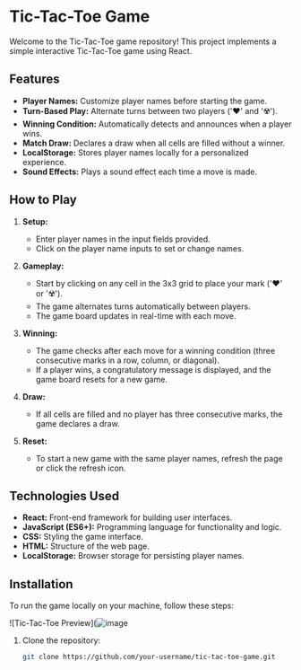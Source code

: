 

# Tic-Tac-Toe Game

Welcome to the Tic-Tac-Toe game repository! This project implements a simple interactive Tic-Tac-Toe game using React.

## Features

- **Player Names:** Customize player names before starting the game.
- **Turn-Based Play:** Alternate turns between two players ('❤️' and '☢️').
- **Winning Condition:** Automatically detects and announces when a player wins.
- **Match Draw:** Declares a draw when all cells are filled without a winner.
- **LocalStorage:** Stores player names locally for a personalized experience.
- **Sound Effects:** Plays a sound effect each time a move is made.

## How to Play

1. **Setup:**
   - Enter player names in the input fields provided.
   - Click on the player name inputs to set or change names.

2. **Gameplay:**
   - Start by clicking on any cell in the 3x3 grid to place your mark ('❤️' or '☢️').
   - The game alternates turns automatically between players.
   - The game board updates in real-time with each move.

3. **Winning:**
   - The game checks after each move for a winning condition (three consecutive marks in a row, column, or diagonal).
   - If a player wins, a congratulatory message is displayed, and the game board resets for a new game.

4. **Draw:**
   - If all cells are filled and no player has three consecutive marks, the game declares a draw.

5. **Reset:**
   - To start a new game with the same player names, refresh the page or click the refresh icon.

## Technologies Used

- **React:** Front-end framework for building user interfaces.
- **JavaScript (ES6+):** Programming language for functionality and logic.
- **CSS:** Styling the game interface.
- **HTML:** Structure of the web page.
- **LocalStorage:** Browser storage for persisting player names.

## Installation

To run the game locally on your machine, follow these steps:

  ![Tic-Tac-Toe Preview](![image](https://github.com/user-attachments/assets/517bb362-cf67-48fe-9956-f833ca05abb2)

1. Clone the repository:

   ```bash
   git clone https://github.com/your-username/tic-tac-toe-game.git

